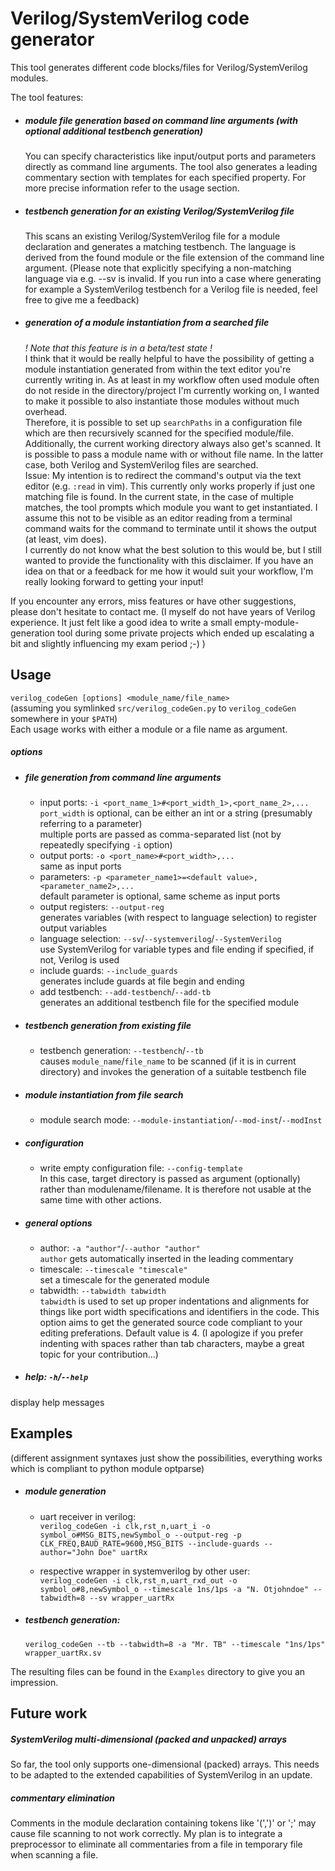 # Verilog/SystemVerilog code generator
This tool generates different code blocks/files for Verilog/SystemVerilog modules.  

The tool features:
* ##### module file generation based on command line arguments (with optional additional testbench generation)
	You can specify characteristics like input/output ports and parameters directly as command line arguments. The tool also generates a leading commentary section with templates for each specified property. For more precise information refer to the usage section.   
* ##### testbench generation for an existing Verilog/SystemVerilog file  
	This scans an existing Verilog/SystemVerilog file for a module declaration and generates a matching testbench. The language is derived from the found module or the file extension of the command line argument. (Please note that explicitly specifying a non-matching language via e.g. --sv is invalid. If you run into a case where generating for example a SystemVerilog testbench for a Verilog file is needed, feel free to give me a feedback)  
* ##### generation of a module instantiation from a searched file
	_! Note that this feature is in a beta/test state !_  
I think that it would be really helpful to have the possibility of getting a module instantiation generated from within the text editor you're currently writing in. As at least in my workflow often used module often do not reside in the directory/project I'm currently working on, I wanted to make it possible to also instantiate those modules without much overhead.  
Therefore, it is possible to set up `searchPaths` in a configuration file which are then recursively scanned for the specified module/file. Additionally, the current working directory always also get's scanned. It is possible to pass a module name with or without file name. In the latter case, both Verilog and SystemVerilog files are searched.  
Issue: My intention is to redirect the command's output via the text editor (e.g. `:read` in vim). This currently only works properly if just one matching file is found. In the current state, in the case of multiple matches, the tool prompts which module you want to get instantiated. I assume this not to be visible as an editor reading from a terminal command waits for the command to terminate until it shows the output (at least, vim does).  
I currently do not know what the best solution to this would be, but I still wanted to provide the functionality with this disclaimer. If you have an idea on that or a feedback for me how it would suit your workflow, I'm really looking forward to getting your input!

If you encounter any errors, miss features or have other suggestions, please don't hesitate to contact me. (I myself do not have years of Verilog experience. It just felt like a good idea to write a small empty-module-generation tool during some private projects which ended up escalating a bit and slightly influencing my exam period ;-) ) 


## Usage
`verilog_codeGen [options] <module_name/file_name>`  
(assuming you symlinked `src/verilog_codeGen.py` to `verilog_codeGen` somewhere in your `$PATH`)  
Each usage works with either a module or a file name as argument.

##### options
* ##### file generation from command line arguments
	* input ports: `-i <port_name_1>#<port_width_1>,<port_name_2>,...`   
	`port_width` is optional, can be either an int or a string (presumably referring to a parameter)  
	multiple ports are passed as comma-separated list (not by repeatedly specifying `-i` option)
	* output ports: `-o <port_name>#<port_width>,...`  
	same as input ports
	* parameters: `-p <parameter_name1>=<default value>,<parameter_name2>,...`   
	default parameter is optional, same scheme as input ports
	* output registers: `--output-reg`  
	generates variables (with respect to language selection) to register output variables
	* language selection: `--sv`/`--systemverilog`/`--SystemVerilog`  
	use SystemVerilog for variable types and file ending if specified, if not, Verilog is used
	* include guards: `--include_guards`  
	generates include guards at file begin and ending
	* add testbench: `--add-testbench`/`--add-tb`  
	generates an additional testbench file for the specified module

* ##### testbench generation from existing file
  	* testbench generation: `--testbench`/`--tb`  
  	causes `module_name`/`file_name` to be scanned (if it is in current directory) and invokes the generation of a suitable testbench file

* ##### module instantiation from file search
  	* module search mode: `--module-instantiation`/`--mod-inst`/`--modInst`  

* ##### configuration
  	* write empty configuration file: `--config-template`  
  	  	In this case, target directory is passed as argument (optionally) rather than modulename/filename. It is therefore not usable at the same time with other actions.

* ##### general options
	* author: `-a "author"`/`--author "author"`   
	`author` gets automatically inserted in the leading commentary
	* timescale: `--timescale "timescale"`  
	set a timescale for the generated module
	* tabwidth: `--tabwidth tabwidth`  
	`tabwidth` is used to set up proper indentations and alignments for things like port width specifications and identifiers in the code. This option aims to get the generated source code compliant to your editing preferations. Default value is 4. (I apologize if you prefer indenting with spaces rather than tab characters, maybe a great topic for your contribution...)
* ##### help: `-h`/`--help`  
display help messages


## Examples

(different assignment syntaxes just show the possibilities, everything works which is compliant to python module optparse)

* ##### module generation  
	* uart receiver in verilog:  
`verilog_codeGen -i clk,rst_n,uart_i -o symbol_o#MSG_BITS,newSymbol_o --output-reg -p CLK_FREQ,BAUD_RATE=9600,MSG_BITS --include-guards --author="John Doe" uartRx`

	* respective wrapper in systemverilog by other user:  
`verilog_codeGen -i clk,rst_n,uart_rxd_out -o symbol_o#8,newSymbol_o --timescale 1ns/1ps -a "N. Otjohndoe" --tabwidth=8 --sv wrapper_uartRx`  

* ##### testbench generation:  
	`verilog_codeGen --tb --tabwidth=8 -a "Mr. TB" --timescale "1ns/1ps" wrapper_uartRx.sv`

The resulting files can be found in the `Examples` directory to give you an impression.


## Future work
##### SystemVerilog multi-dimensional (packed and unpacked) arrays  
So far, the tool only supports one-dimensional (packed) arrays. This needs to be adapted to the extended capabilities of SystemVerilog in an update.

##### commentary elimination
Comments in the module declaration containing tokens like '(',')' or ';' may cause file scanning to not work correctly. My plan is to integrate a preprocessor to eliminate all commentaries from a file in temporary file when scanning a file.

